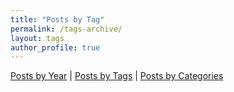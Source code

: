 ```yaml
---
title: "Posts by Tag"
permalink: /tags-archive/
layout: tags
author_profile: true
---
```



[Posts by Year](/blog/year-archive/) | [Posts by Tags](/blog/tags/) | [Posts by Categories](/blog/category/)
